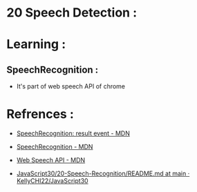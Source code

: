 # 20 Speech Detection :

# Learning :

## SpeechRecognition :

+ It's part of web speech API of chrome

# Refrences :

+ [SpeechRecognition: result event - MDN](https://developer.mozilla.org/en-US/docs/Web/API/SpeechRecognition/result_event)

+ [SpeechRecognition - MDN](https://developer.mozilla.org/en-US/docs/Web/API/SpeechRecognition)

+ [Web Speech API - MDN](https://developer.mozilla.org/en-US/docs/Web/API/Web_Speech_API)

+ [JavaScript30/20-Speech-Recognition/README.md at main · KellyCHI22/JavaScript30](https://github.com/KellyCHI22/JavaScript30/blob/main/20-Speech-Recognition/README.md)